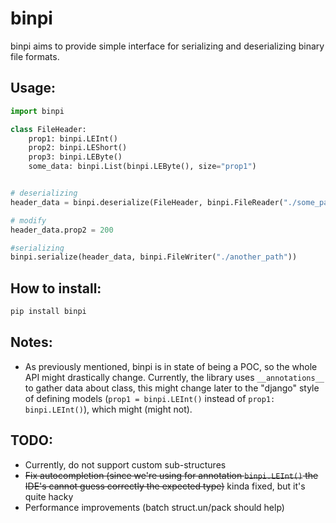 # binpi

binpi aims to provide simple interface for serializing and deserializing binary file formats. 

## Usage:
```python
import binpi

class FileHeader:
    prop1: binpi.LEInt()
    prop2: binpi.LEShort()
    prop3: binpi.LEByte()
    some_data: binpi.List(binpi.LEByte(), size="prop1")


# deserializing    
header_data = binpi.deserialize(FileHeader, binpi.FileReader("./some_path"))

# modify
header_data.prop2 = 200

#serializing 
binpi.serialize(header_data, binpi.FileWriter("./another_path"))
```

## How to install:
```bash 
pip install binpi
```

## Notes:
- As previously mentioned, binpi is in state of being a POC, so the whole API might drastically change. Currently, the library uses `__annotations__` to gather data about class, this might change later to the "django" style of defining models (`prop1 = binpi.LEInt()` instead of `prop1: binpi.LEInt()`), which might (might not).

## TODO:
- Currently, do not support custom sub-structures
- ~~Fix autocompletion (since we're using for annotation `binpi.LEInt()` the IDE's cannot guess correctly the expected type)~~ kinda fixed, but it's quite hacky
- Performance improvements (batch struct.un/pack should help)
